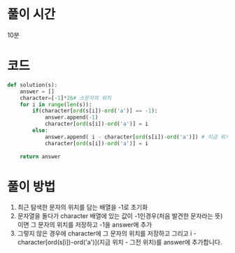 # 풀이 시간
10분
# 코드 
```python
def solution(s):
    answer = []
    character=[-1]*26# 소문자의 위치
    for i in range(len(s)):
        if(character[ord(s[i])-ord('a')] == -1):
            answer.append(-1)
            character[ord(s[i])-ord('a')] = i
        else:
            answer.append( i - character[ord(s[i])-ord('a')]) # 지금 위치 - 그전 위치
            character[ord(s[i])-ord('a')] = i
        
    return answer
```
# 풀이 방법
1. 최근 탐색한 문자의 위치를 담는 배열을 -1로 초기화
2. 문자열을 돌다가 character 배열에 있는 값이 -1인경우(처음 발견한 문자라는 뜻)이면 그 문자의 위치를 저장하고 -1을 answer에 추가
3. 그렇지 않은 경우에 character에 그 문자의 위치를 저장하고 그리고 i - character[ord(s[i])-ord('a')](지금 위치 - 그전 위치)를 answer에 추가합니다.
